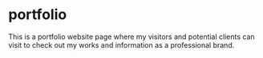 # portfolio
This is a portfolio website page where my visitors and potential clients can visit to check out my works and information as a professional brand.
